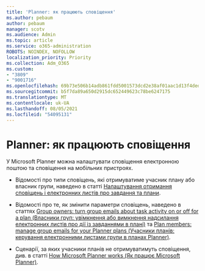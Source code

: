 ```yaml
---
title: 'Planner: як працюють сповіщення'
ms.author: pebaum
author: pebaum
manager: scotv
ms.audience: Admin
ms.topic: article
ms.service: o365-administration
ROBOTS: NOINDEX, NOFOLLOW
localization_priority: Priority
ms.collection: Adm_O365
ms.custom:
- "3809"
- "9001716"
ms.openlocfilehash: 69b73e506b14adb861fdd5001573dcd2e38af01aac1d13f4dedc60ab712a22e4
ms.sourcegitcommit: b5f7da89a650d2915dc652449623c78be6247175
ms.translationtype: MT
ms.contentlocale: uk-UA
ms.lasthandoff: 08/05/2021
ms.locfileid: "54095131"
---
```

# <a name="planner-how-notifications-work"></a>Planner: як працюють сповіщення

У Microsoft Planner можна налаштувати сповіщення електронною поштою та сповіщення на мобільних пристроях.

- Відомості про типи сповіщень, які отримуватиме учасник плану або власник групи, наведено в статті [Налаштування отримання сповіщень і електронних листів про завдання та плани](https://support.office.com/article/Stay-on-top-of-tasks-and-plans-with-email-and-notifications-cce223d6-b0ae-43cf-a080-266e2414a859).

- Відомості про те, як змінити параметри сповіщень, наведено в статтях [Group owners: turn group emails about task activity on or off for a plan (Власники груп: увімкнення або вимкнення надсилання електронних листів про дії із завданнями в плані)](https://support.office.com/article/group-owners-turn-group-emails-about-task-activity-on-or-off-for-a-plan-f1b0d681-2aa6-4ce5-9703-4614607d4cd0) та [Plan members: manage group emails for your Planner plans (Учасники планів: керування електронними листами групи в планах Planner)](https://support.office.com/article/plan-members-manage-group-emails-for-your-planner-plans-46f989a0-a34d-4db9-993b-dd596af7a5d2).

- Сценарії, за яких учасники планів не отримуватимуть сповіщення, див. в статті [How Microsoft Planner works (Як працює Microsoft Planner)](https://techcommunity.microsoft.com/t5/planner-blog/how-microsoft-planner-works/ba-p/1214736#M703).
